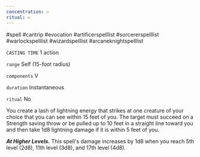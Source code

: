 ```yaml
---
concentration: 𐄂
ritual: 𐄂
---
```

#spell #cantrip #evocation #artificerspelllist #sorcererspelllist #warlockspelllist #wizardspelllist #arcaneknightspelllist

`CASTING TIME`
1 action

`range`
Self (15-foot radius)

`components`
V

`duration`
Instantaneous

`ritual`
No

You create a lash of lightning energy that strikes at one creature of your choice that you can see within 15 feet of you. The target must succeed on a Strength saving throw or be pulled up to 10 feet in a straight line toward you and then take 1d8 lightning damage if it is within 5 feet of you.

**_At Higher Levels._** This spell's damage increases by 1d8 when you reach 5th level (2d8), 11th level (3d8), and 17th level (4d8).